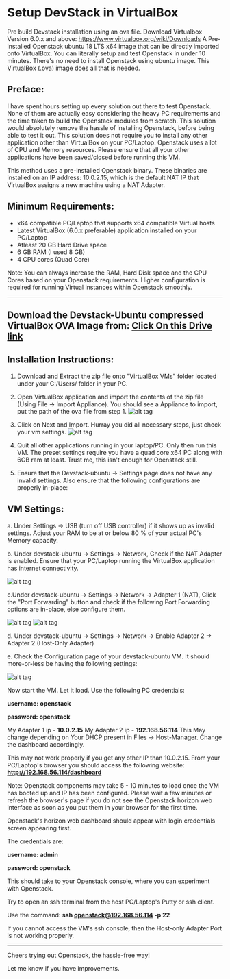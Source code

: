 # Setup DevStack in VirtualBox
Pre build Devstack installation using an ova file.
Download Virtualbox Version 6.0.x and above: https://www.virtualbox.org/wiki/Downloads
A Pre-installed Openstack ubuntu 18 LTS x64 image that can be directly imported onto VirtualBox. You can literally setup and test Openstack in under 10 minutes. There's no need to install Openstack using ubuntu image. This VirtualBox (.ova) image does all that is needed.


## Preface:

I have spent hours setting up every solution out there to test Openstack. None of them are actually easy considering the heavy PC requirements and the time taken to build the Openstack modules from scratch. This solution would absolutely remove the hassle of installing Openstack, before being able to test it out. This solution does not require you to install any other application other than VirtualBox on your PC/Laptop. Openstack uses a lot of CPU and Memory resources. Please ensure that all  your other applications have been saved/closed before running this VM.

This method uses a pre-installed Openstack binary. These binaries are installed on an IP address: 10.0.2.15, which is the default NAT IP that VirtualBox assigns a new machine using a NAT Adapter.


## Minimum Requirements:

- x64 compatible PC/Laptop that supports x64 compatible Virtual hosts
- Latest VirtualBox (6.0.x preferable) application installed on your PC/Laptop
- Atleast 20 GB Hard Drive space
- 6 GB RAM (I used 8 GB)
- 4 CPU cores (Quad Core)


Note: You can always increase the RAM, Hard Disk space and the CPU Cores based on your Openstack requirements. Higher configuration is required for running Virtual instances within Openstack smoothly.

---
**Download the Devstack-Ubuntu compressed VirtualBox OVA Image from:** 
[Click On this Drive link](https://drive.google.com/drive/folders/1fCNTFlJGWGm_-d2vyUP9DZGqyQ7QILOP?usp=sharing)
---

## Installation Instructions:

1. Download and Extract the zip file onto "VirtualBox VMs" folder located under your C:/Users/<username> folder in your PC.

2. Open VirtualBox application and import the contents of the zip file (Using File -> Import Appliance). You should see a Appliance to import, put the path of the ova file from step 1.
        ![alt tag](https://github.com/shuvamkumarsk1/devstack-in-virtualbox/blob/master/Step%201%20Import.png)

3. Click on Next and Import. Hurray you did all necessary steps, just check your vm settings.
        ![alt tag](https://github.com/shuvamkumarsk1/devstack-in-virtualbox/blob/master/Step%202%20Import.png)

4. Quit all other applications running in your laptop/PC. Only then run this VM. The preset settings require you have a quad core x64 PC along with 6GB ram at least. Trust me, this isn't enough for Openstack still.

5. Ensure that the Devstack-ubuntu -> Settings page does not have any invalid settings. Also ensure that the following configurations are properly in-place:


## VM Settings:

a. Under Settings -> USB (turn off USB controller) if it shows up as invalid settings. Adjust your RAM to be at or below 80 % of your actual PC's Memory capacity.


b. Under devstack-ubuntu -> Settings -> Network, Check if the NAT Adapter is enabled. Ensure that your PC/Laptop running the VirtualBox application has internet connectivity.

   ![alt tag](https://github.com/shuvamkumarsk1/devstack-in-virtualbox/blob/master/Adapter%201.png)


c.Under devstack-ubuntu -> Settings -> Network -> Adapter 1 (NAT), Click the "Port Forwarding" button and check if the following Port Forwarding options are in-place, else configure them.

   ![alt tag](https://github.com/shuvamkumarsk1/devstack-in-virtualbox/blob/master/Port%20Forwarding.png)
   ![alt tag](https://github.com/shuvamkumarsk1/devstack-in-virtualbox/blob/master/Adapter%202.png)

d. Under devstack-ubuntu -> Settings -> Network -> Enable Adapter 2 -> Adapter 2 (Host-Only Adapter)

e. Check the Configuration page of your devstack-ubuntu VM. It should more-or-less be having the following settings:

   ![alt tag](https://github.com/shuvamkumarsk1/devstack-in-virtualbox/blob/master/Configuration.png)

Now start the VM. Let it load. Use the following PC credentials:

**username: openstack**

**password: openstack**

My Adapter 1 ip - **10.0.2.15**
My Adapter 2 ip - **192.168.56.114** This May change depending on Your DHCP present in Files -> Host-Manager.
Change the dashboard accordingly.

This may not work properly if you get any other IP than 10.0.2.15. From your PC/Laptop's browser you should access the following website: **http://192.168.56.114/dashboard**

Note: Openstack components may take 5 - 10 minutes to load once the VM has booted up and IP has been configured. Please wait a few minutes or refresh the browser's page if you do not see the Openstack horizon web interface as soon as you put them in your browser for the first time.

Openstack's horizon web dashboard should appear with login credentials screen appearing first. 

The credentials are:

**username: admin**

**password: openstack**


This should take to your Openstack console, where you can experiment with Openstack.

Try to open an ssh terminal from the host PC/Laptop's Putty or ssh client.

Use the command: **ssh openstack@192.168.56.114 -p 22**

If you cannot access the VM's ssh console, then the Host-only Adapter Port is not working properly.

---
Cheers trying out Openstack, the hassle-free way!

Let me know if you have improvements.
